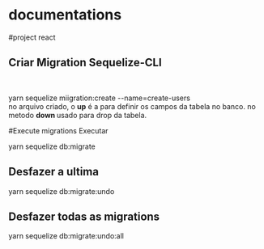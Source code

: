 # documentations

#project react 

<h2>Criar Migration Sequelize-CLI</h2> <br/>
<p>yarn sequelize miigration:create --name=create-users <br/>
  <span> no arquivo criado, o <b>up</b> é a para definir os campos da tabela no banco.
    <span> no metodo <b> down </b> usado para drop da tabela.

#Execute migrations
Executar
<p>yarn sequelize db:migrate</p>
<h2>Desfazer a ultima </h2>
<p>yarn sequelize db:migrate:undo</p>
<h2>Desfazer todas as migrations </h2>
<p>yarn sequelize db:migrate:undo:all</p>
